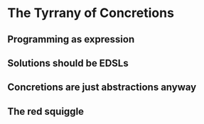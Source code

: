# The Tyrrany of Concretions

## Programming as expression

## Solutions should be EDSLs

## Concretions are just abstractions anyway

## The red squiggle
